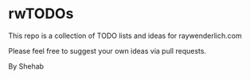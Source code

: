 # rwTODOs
	
This repo is a collection of TODO lists and ideas for raywenderlich.com
								
Please feel free to suggest your own ideas via pull requests.

By Shehab
